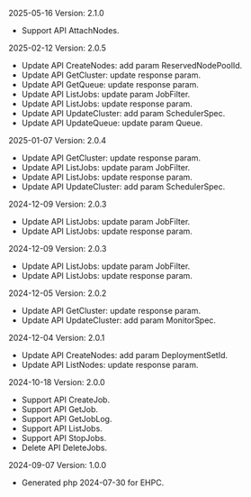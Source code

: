 2025-05-16 Version: 2.1.0
- Support API AttachNodes.


2025-02-12 Version: 2.0.5
- Update API CreateNodes: add param ReservedNodePoolId.
- Update API GetCluster: update response param.
- Update API GetQueue: update response param.
- Update API ListJobs: update param JobFilter.
- Update API ListJobs: update response param.
- Update API UpdateCluster: add param SchedulerSpec.
- Update API UpdateQueue: update param Queue.


2025-01-07 Version: 2.0.4
- Update API GetCluster: update response param.
- Update API ListJobs: update param JobFilter.
- Update API ListJobs: update response param.
- Update API UpdateCluster: add param SchedulerSpec.


2024-12-09 Version: 2.0.3
- Update API ListJobs: update param JobFilter.
- Update API ListJobs: update response param.


2024-12-09 Version: 2.0.3
- Update API ListJobs: update param JobFilter.
- Update API ListJobs: update response param.


2024-12-05 Version: 2.0.2
- Update API GetCluster: update response param.
- Update API UpdateCluster: add param MonitorSpec.


2024-12-04 Version: 2.0.1
- Update API CreateNodes: add param DeploymentSetId.
- Update API ListNodes: update response param.


2024-10-18 Version: 2.0.0
- Support API CreateJob.
- Support API GetJob.
- Support API GetJobLog.
- Support API ListJobs.
- Support API StopJobs.
- Delete API DeleteJobs.


2024-09-07 Version: 1.0.0
- Generated php 2024-07-30 for EHPC.

